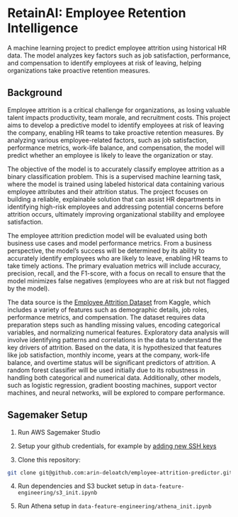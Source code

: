 # RetainAI: Employee Retention Intelligence
A machine learning project to predict employee attrition using historical HR data. The model analyzes key factors such as job satisfaction, performance, and compensation to identify employees at risk of leaving, helping organizations take proactive retention measures.

## Background

Employee attrition is a critical challenge for organizations, as losing valuable talent impacts productivity, team morale, and recruitment costs. This project aims to develop a predictive model to identify employees at risk of leaving the company, enabling HR teams to take proactive retention measures. By analyzing various employee-related factors, such as job satisfaction, performance metrics, work-life balance, and compensation, the model will predict whether an employee is likely to leave the organization or stay.

The objective of the model is to accurately classify employee attrition as a binary classification problem. This is a supervised machine learning task, where the model is trained using labeled historical data containing various employee attributes and their attrition status. The project focuses on building a reliable, explainable solution that can assist HR departments in identifying high-risk employees and addressing potential concerns before attrition occurs, ultimately improving organizational stability and employee satisfaction.

The employee attrition prediction model will be evaluated using both business use cases and model performance metrics. From a business perspective, the model’s success will be determined by its ability to accurately identify employees who are likely to leave, enabling HR teams to take timely actions. The primary evaluation metrics will include accuracy, precision, recall, and the F1-score, with a focus on recall to ensure that the model minimizes false negatives (employees who are at risk but not flagged by the model).

The data source is the [Employee Attrition Dataset](https://www.kaggle.com/datasets/stealthtechnologies/employee-attrition-dataset/data?select=train.csv) from Kaggle, which includes a variety of features such as demographic details, job roles, performance metrics, and compensation. The dataset requires data preparation steps such as handling missing values, encoding categorical variables, and normalizing numerical features. Exploratory data analysis will involve identifying patterns and correlations in the data to understand the key drivers of attrition. Based on the data, it is hypothesized that features like job satisfaction, monthly income, years at the company, work-life balance, and overtime status will be significant predictors of attrition. A random forest classifier will be used initially due to its robustness in handling both categorical and numerical data. Additionally, other models, such as logistic regression, gradient boosting machines, support vector machines, and neural networks, will be explored to compare performance.


## Sagemaker Setup 

1. Run AWS Sagemaker Studio 

2. Setup your github credentials, for example by [adding new SSH keys](https://docs.github.com/en/authentication/connecting-to-github-with-ssh/adding-a-new-ssh-key-to-your-github-account)

3. Clone this repository: 

```bash
git clone git@github.com:arin-deloatch/employee-attrition-predictor.git
```

4. Run dependencies and S3 bucket setup in `data-feature-engineering/s3_init.ipynb` 

5. Run Athena setup in `data-feature-engineering/athena_init.ipynb`
